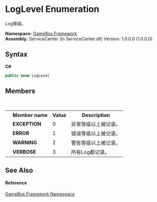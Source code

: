 # LogLevel Enumeration
 

Log等级。

**Namespace:**&nbsp;<a href="a8957fe6-9cc0-3a6d-cd5c-a2a246efee1e">GameBox.Framework</a><br />**Assembly:**&nbsp;ServiceCenter (in ServiceCenter.dll) Version: 1.0.0.0 (1.0.0.0)

## Syntax

**C#**<br />
``` C#
public enum LogLevel
```


## Members
&nbsp;<table><tr><th></th><th>Member name</th><th>Value</th><th>Description</th></tr><tr><td /><td target="F:GameBox.Framework.LogLevel.EXCEPTION">**EXCEPTION**</td><td>0</td><td>异常等级以上被记录。</td></tr><tr><td /><td target="F:GameBox.Framework.LogLevel.ERROR">**ERROR**</td><td>1</td><td>错误等级以上被记录。</td></tr><tr><td /><td target="F:GameBox.Framework.LogLevel.WARNING">**WARNING**</td><td>2</td><td>警告等级以上被记录。</td></tr><tr><td /><td target="F:GameBox.Framework.LogLevel.VERBOSE">**VERBOSE**</td><td>3</td><td>所有Log都记录。</td></tr></table>

## See Also


#### Reference
<a href="a8957fe6-9cc0-3a6d-cd5c-a2a246efee1e">GameBox.Framework Namespace</a><br />